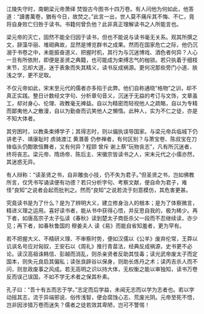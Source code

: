 


江陵失守时，南朝梁元帝萧绎 焚毁古今图书十四万卷。有人问他为何如此，他答道：“讀書萬卷，猶有今日，故焚之。”此言一出，世人莫不痛斥其不悔、不仁，竟将自身败亡归咎于读书。书籍何曾负他？此非真正理解读书之人所能言也。

梁元帝的灭亡，固然不能全归因于读书，但也不能说与读书毫无关系。观其所撰之文，辞藻华丽、堆砌典故，显然是博览群书之成果。然而在国家危亡之际，他仍沉溺于书卷之中，未能振奋道义、把握时机，其行为与沉迷博戏、酒色者何异？人心一旦有所依附，即便是圣贤之典籍，也可能成为束缚志气的枷锁。若只执着于细枝末节，忘却大道，迷于表象而失其精义，读书反成祸源。更何况那些旁门小道、肤浅之学，更不足取。

不仅元帝如此，宋末至元代的儒者亦多陷于此弊。他们自称通晓“格物”之训，却不真正实践。整日计数经文字句、分析章句音义，沉迷于无益的考订与文饰，文章虽工，却对身心、伦理、政教毫无裨益。自以为精密而轻视他人之疏略，自以为专精而鄙夷他人之散漫，自以为勤奋而讥笑他人之懒惰。此种人，实为不仁之徒，亦是不知大体者。

其穷困时，以教条束缚学子；其得志时，则以偏执误导国家。与梁元帝兵临城下仍讲老子、靖康耻时 虏骑渡江 黄潛善 仍参禅者，有何区别？与萧宝卷、陈叔宝在刀锋临头仍酣歌恒舞者，又有何异？程颐 曾斥 谢上蔡“玩物丧志”，凡有所沉迷者，终将丧志。梁元帝、隋炀帝、陈后主、宋徽宗皆读书之人，宋末元代之小儒亦然，其迷惑无异。



有人辩称：“读圣贤之书，自非雕虫小技，仍不失为君子。”但圣贤之书，岂如佛教所言，仅凭书写诵读便有功德？若只分析字句、考察文献，便自命为君子，难怪“良知”之说者会起而批判之。然而“良知”之说若流于刻意模仿，其危害更甚。

究竟读书是为了什么？是为了辨明大义，建立修身治人的根本；是为了体察微言，精进义理之运用。喜好读书者，能从书中获得心悟，并反思自我的，极为稀少。再下者，如唐高宗子太子弘读《春秋》读到楚太子商臣杀父一段而不忍继续读，亦少见；再下者，如春秋鲁国的 穆姜夫人 读《易》而能自省知羞者，更为罕有。

若不把握大义、不精研义理、不审察时势，便如汉儒以《公羊》废弃伦常，王莽以讥讽名号应对匈奴，王安石以《周礼》推行青苗法，经典反成祸源，史书更不必论。读汉高祖诛韩信、彭越而消乱，则杀亲贤者反助其忮毒；读光武帝废太子而定国本，则失元良启其偏私；读张良辟谷以保身，则助长炼丹之术；读丙吉杀人而不问，则怠政废事之风成。若无高明之识以持大体，无权衡之能以审独知，读书万卷反而误己误国，不如不学无术者之保其朴素。

孔子曰：“吾十有五而志于学。”志定而后学益，未闻无志而以学为志者也。若以学动摇其志，流于异端邪说、俗传浅智，便会腐蚀心志、荒废光阴。元帝至死不悟，岂非因涉猎万卷而迷失？儒者之徒若效其卑陋，岂可不警惕！
